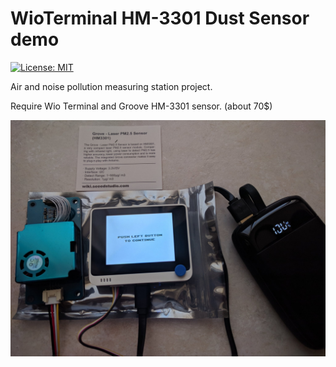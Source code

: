 # WioTerminal HM-3301 Dust Sensor demo
[![License: MIT](https://img.shields.io/badge/License-MIT-yellow.svg)](/LICENSE)

Air and noise pollution measuring station project.

Require Wio Terminal and Groove HM-3301 sensor. (about 70$)

![Wio Terminal with Sensor](sensor.jpg)